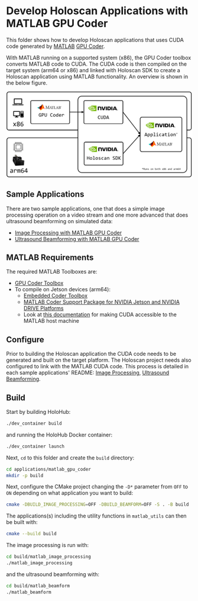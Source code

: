 # Develop Holoscan Applications with MATLAB GPU Coder

This folder shows how to develop Holoscan applications that uses CUDA code generated by [MATLAB](https://uk.mathworks.com/products/matlab.html) [GPU Coder](https://www.mathworks.com/products/gpu-coder.html). 

With MATLAB running on a supported system (x86), the GPU Coder toolbox converts MATLAB code to CUDA. The CUDA code is then compiled on the target system (arm64 or x86) and linked with Holoscan SDK to create a Holoscan application using MATLAB functionality. An overview is shown in the below figure.

<img src="resources/architecture_diagram.png" alt="isolated" width="800"/>

## Sample Applications

There are two sample applications, one that does a simple image processing operation on a video stream and one more advanced that does ultrasound beamforming on simulated data:

* [Image Processing with MATLAB GPU Coder](./matlab_image_processing/README.md)
* [Ultrasound Beamforming with MATLAB GPU Coder](./matlab_beamform/README.md)

## MATLAB Requirements

The required MATLAB Toolboxes are:

* [GPU Coder Toolbox](https://www.mathworks.com/products/gpu-coder.html)
* To compile on Jetson devices (arm64):
    * [Embedded Coder Toolbox](https://uk.mathworks.com/products/embedded-coder.html)
    * [MATLAB Coder Support Package for NVIDIA Jetson and NVIDIA DRIVE Platforms](https://uk.mathworks.com/help/supportpkg/nvidia/)
    * Look at [this documentation](https://uk.mathworks.com/help/coder/nvidia/ug/install-and-setup-prerequisites.html) for making CUDA accessible to the MATLAB host machine

## Configure

Prior to building the Holoscan application the CUDA code needs to be generated and built on the target platform. The Holoscan project needs also configured to link with the MATLAB CUDA code. This process is detailed in each sample applications' README: [Image Processing](./matlab_image_processing/README.md), [Ultrasound Beamforming](./matlab_beamform/README.md).

## Build

Start by building HoloHub:
```sh
./dev_container build
```
and running the HoloHub Docker container:
```sh
./dev_container launch
```
Next, `cd` to this folder and create the `build` directory:
```sh
cd applications/matlab_gpu_coder
mkdir -p build
```
Next, configure the CMake project changing the `-D*` parameter from `OFF` to `ON` depending on what application you want to build:
```sh
cmake -DBUILD_IMAGE_PROCESSING=OFF -DBUILD_BEAMFORM=OFF -S . -B build
```
The applications(s) including the utility functions in `matlab_utils` can then be built with:
```sh
cmake --build build
```
The image processing is run with:
```sh
cd build/matlab_image_processing
./matlab_image_processing
```
and the ultrasound beamforming with:
```sh
cd build/matlab_beamform
./matlab_beamform
```